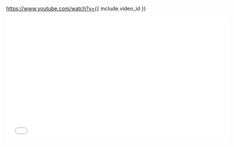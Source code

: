 <a class="video" href="https://www.youtube.com/watch?v={{ include.video_id | replace: '\', '' }}">https://www.youtube.com/watch?v={{ include.video_id }}</a>
<iframe class="video" width="605" height="340" src="//www.youtube.com/embed/{{ include.video_id | replace: '\', '' }}" frameborder="0" allowfullscreen></iframe>
